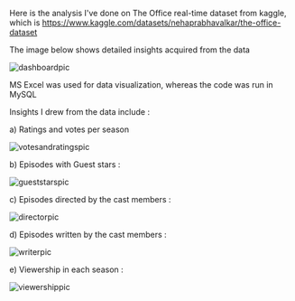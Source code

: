 Here is the analysis I've done on The Office real-time dataset from kaggle, which is https://www.kaggle.com/datasets/nehaprabhavalkar/the-office-dataset

The image below shows detailed insights acquired from the data 

![dashboardpic](https://user-images.githubusercontent.com/118953638/203704554-9c64d18a-d0ed-44ae-9a42-981410e35c68.JPG)

MS Excel was used for data visualization, whereas the code was run in MySQL

Insights I drew from the data include  :

a) Ratings and votes per season

![votesandratingspic](https://user-images.githubusercontent.com/118953638/203706592-f5739d20-e529-462a-8583-9e54e5e2c9f5.jpg)

b) Episodes with Guest stars :

![gueststarspic](https://user-images.githubusercontent.com/118953638/203706644-dff8b906-54e2-4285-a1bc-46a4bd803b99.jpg)

c) Episodes directed by the cast members :

![directorpic](https://user-images.githubusercontent.com/118953638/203706726-26052daf-8410-4532-a86d-11803db92e1c.jpg)

d) Episodes written by the cast members :

![writerpic](https://user-images.githubusercontent.com/118953638/203706780-42b4fbc1-f3ed-4620-b346-2c9e4a0e86ef.jpg)

e) Viewership in each season :

![viewershippic](https://user-images.githubusercontent.com/118953638/203706840-e5567c7e-dfae-4de2-8a21-7a0b446b33f0.jpg)
